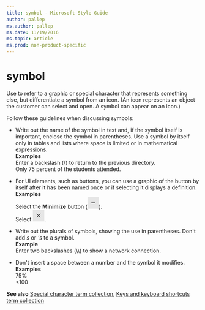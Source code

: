 ```yaml
---
title: symbol - Microsoft Style Guide
author: pallep
ms.author: pallep
ms.date: 11/19/2016
ms.topic: article
ms.prod: non-product-specific
---
```


# symbol

Use to
refer to a graphic or special character that represents something
else, but differentiate a symbol from an icon. (An icon represents
an object the customer can select and open. A symbol can appear on
an icon.)

Follow these guidelines when discussing symbols:

  - Write
    out the name of the symbol in text and, if the symbol itself is
    important, enclose the symbol in parentheses. Use a symbol by itself
    only in tables and lists where space is limited or in mathematical
    expressions. <br />**Examples**<br />Enter a backslash (\\) to return to the previous directory. <br />Only 75 percent of the students attended. 

  - For
    UI elements, such as buttons, you can use a graphic of the button by
    itself after it has been named once or if selecting it displays a
    definition. <br />**Examples**<br />Select the **Minimize** button (![](media/symbol/1689948149.PNG)).<br />Select ![](media/symbol/1414490202.PNG). 

  - Write out the plurals of symbols, showing the use in parentheses. Don't add *s* or *'s* to a symbol. <br />**Example** <br />Enter two backslashes (\\\\) to show a network connection. 

  - Don't insert a space between a number and the symbol it modifies. <br />**Examples**<br />75%<br />\<100 

**See also** [Special character term collection](/style-guide/a-z-word-list-term-collections/term-collections/special-characters), [Keys and keyboard shortcuts term collection](/style-guide/a-z-word-list-term-collections/term-collections/keys-keyboard-shortcuts)[](https://worldready.cloudapp.net/Styleguide/Read?id=1413&topicid=3863)
